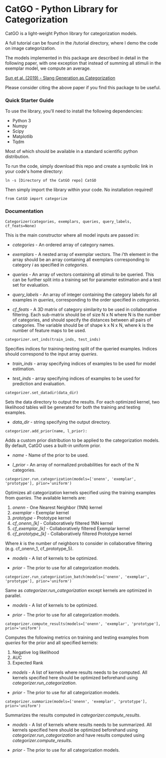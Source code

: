 ﻿# CatGO - Python Library for Categorization
CatGO is a light-weight Python library for categorization models.

A full tutorial can be found in the /tutorial directory, where I demo the code on image categorization.

The models implemented in this package are described in detail in the following paper, with one exception that instead of summing all stimuli in the exemplar model, we compute an average.


[Sun et al. (2019) - Slang Generation as Categorization](http://www.cs.toronto.edu/~zheweisun/files/cogsci19_slang.pdf)

Please consider citing the above paper if you find this package to be useful.

### Quick Starter Guide

To use the library, you'll need to install the following dependencies:

- Python 3
- Numpy
- Scipy
- Matplotlib
- Tqdm

Most of which should be available in a standard scientific python distribution.

To run the code, simply download this repo and create a symbolic link in your code's home directory:

```
ln -s [Directory of the CatGO repo] CatGO
```

Then simply import the library within your code. No installation required!

```
from CatGO import categorize
```

### Documentation

```
Categorizer(categories, exemplars, queries, query_labels, cf_feats=None)
```

This is the main constructor where all model inputs are passed in:

- *categories* - An ordered array of category names.

- *exemplars* - A nested array of exemplar vectors. The *i*'th element in the array should be an array containing all exemplars corresponding to category *i* as specified in *categories*.

- *queries* - An array of vectors containing all stimuli to be queried. This can be further split into a training set for parameter estimation and a test set for evaluation.

- *query_labels* - An array of integer containing the category labels for all examples in *queries*, corresponding to the order specified in *categories*.

- *cf_feats* - A 3D matrix of category similarity to be used in collaborative filtering. Each sub-matrix should be of size N x N where N is the number of categories, and should specify the distances between all pairs of categories. The variable should be of shape k x N x N, where k is the number of feature maps to be used.

```
categorizer.set_inds(train_inds, test_inds)
```

Specifies indices for training-testing split of the queried examples. Indices should correspond to the input array *queries*.

- *train_inds* - array specifying indices of examples to be used for model estimation.

- *test_inds* - array specifying indices of examples to be used for prediction and evaluation.

```
categorizer.set_datadir(data_dir)
```

Sets the data directory to output the results. For each optimized kernel, two likelihood tables will be generated for both the training and testing examples.

- *data_dir* - string specifying the output directory.

```
categorizer.add_prior(name, l_prior):
```

Adds a custom prior distribution to be applied to the categorization models. By default, CatGO uses a built-in uniform prior.

- *name* - Name of the prior to be used.

- *l_prior* - An array of normalized probabilities for each of the N categories.

```
categorizer.run_categorization(models=['onenn', 'exemplar', 'prototype'], prior='uniform')
```

Optimizes all categorization kernels specified using the training examples from *queries*. The available kernels are:

1. *onenn* - One Nearest Neighbor (1NN) kernel
2. *exemplar* - Exemplar kernel
3. *prototype* - Prototype kernel
4. *cf_onenn_[k]* - Collaboratively filtered 1NN kernel
5. *cf_exemplar_[k]* - Collaboratively filtered Exemplar kernel
6. *cf_prototype_[k]* - Collaboratively filtered Prototype kernel

Where *k* is the number of neighbors to consider in collaborative filtering (e.g. cf_onenn_1, cf_prototype_5).

- *models* - A list of kernels to be optimized.

- *prior* - The prior to use for all categorization models.

```
categorizer.run_categorization_batch(models=['onenn', 'exemplar', 'prototype'], prior='uniform')
```

Same as *categorizer.run_categorization* except kernels are optimized in parallel.

- *models* - A list of kernels to be optimized.

- *prior* - The prior to use for all categorization models.

```
categorizer.compute_results(models=['onenn', 'exemplar', 'prototype'], prior='uniform')
```

Computes the following metrics on training and testing examples from *queries* for the prior and all specified kernels:

1. Negative log likelihood
2. AUC
3. Expected Rank

- *models* - A list of kernels where results needs to be computed. All kernels specified here should be optimized beforehand using *categorizer.run_categorization*.

- *prior* - The prior to use for all categorization models.

```
categorizer.summarize(models=['onenn', 'exemplar', 'prototype'], prior='uniform')
```

Summarizes the results computed in *categorizer.compute_results*.

- *models* - A list of kernels where results needs to be summarized. All kernels specified here should be optimized beforehand using *categorizer.run_categorization* and have results computed using *categorizer.compute_results*.

- *prior* - The prior to use for all categorization models.

